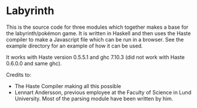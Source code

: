 # Labyrinth
This is the source code for three modules which together makes a base for the labyrinth/pokémon game.
It is written in Haskell and then uses the Haste compiler to make a Javascript file which can be run in a browser.
See the example directory for an example of how it can be used.

It works with Haste version 0.5.5.1 and ghc 7.10.3 (did not work with Haste 0.6.0.0 and same ghc).

Credits to:
* The Haste Compiler making all this possible
* Lennart Andersson, previous employee at the Faculty of Science in Lund University.
Most of the parsing module have been written by him.
